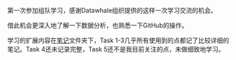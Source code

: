 第一次参加组队学习，感谢Datawhale组织提供的这样一次学习交流的机会。

借此机会更深入地了解一下数据分析，也熟悉一下GitHub的操作。

学习的扩展内容在[笔记](https://github.com/chenjiyan2001/Datawhale-2021.1-team-learning-AcademicTrends/tree/main/%E7%AC%94%E8%AE%B0)文件夹下，Task 1-3几乎所有使用到的点都记了比较详细的笔记。Task 4还未记录完整，Task 5还不是我目前关注的点，未做细致地学习。
